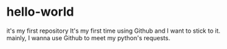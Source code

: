 # hello-world
it's my first repository
It's my first time using Github and I want to stick to it.
mainly, I wanna use Github to meet my python's requests.
